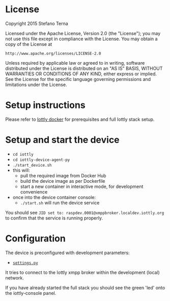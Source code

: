 # License

Copyright 2015 Stefano Terna

Licensed under the Apache License, Version 2.0 (the "License");
you may not use this file except in compliance with the License.
You may obtain a copy of the License at

    http://www.apache.org/licenses/LICENSE-2.0

Unless required by applicable law or agreed to in writing, software
distributed under the License is distributed on an "AS IS" BASIS,
WITHOUT WARRANTIES OR CONDITIONS OF ANY KIND, either express or implied.
See the License for the specific language governing permissions and
limitations under the License.


# Setup instructions

Please refer to [Iottly docker](https://github.com/iottly/iottly-docker) for prerequisites and full Iottly stack setup.

# Setup and start the device

- `cd iottly`
- `cd iottly-device-agent-py`
- `./start_device.sh`
- this will:
  - pull the required image from Docker Hub
  - build the device image as per Dockerfile
  - start a new container in interactive mode, for development convenience
- once into the device container console:
  - `./start.sh` will run the device service

You should see `JID set to: raspdev.0001@xmppbroker.localdev.iottly.org` to confirm that the service is running properly.

# Configuration
The device is preconfigured with development parameters:
- [`settings.py`](https://github.com/iottly/iottly-device-agent-py/blob/master/iottly-device-agent-py/iottly/settings.py)

It tries to connect to the Iottly xmpp broker within the development (local) network.

If you have already started the full stack you should see the green 'led' onto the iottly-console panel.